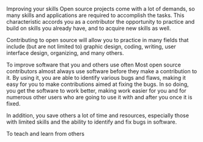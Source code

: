 Improving your skills
Open source projects come with a lot of demands, so many skills and applications are required to accomplish the tasks. This characteristic accords you as a contributor the opportunity to practice and build on skills you already have, and to acquire new skills as well.

Contributing to open source will allow you to practice in many fields that include (but are not limited to) graphic design, coding, writing, user interface design, organizing, and many others. 

To improve software that you and others use often
Most open source contributors almost always use software before they make a contribution to it. By using it, you are able to identify various bugs and flaws, making it easy for you to make contributions aimed at fixing the bugs. In so doing, you get the software to work better, making work easier for you and for numerous other users who are going to use it with and after you once it is fixed. 

In addition, you save others a lot of time and resources, especially those with limited skills and the ability to identify and fix bugs in software. 

To teach and learn from others
